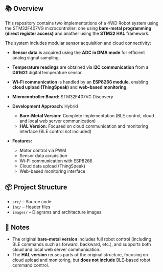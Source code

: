 ## 📚 Overview
This repository contains two implementations of a 4WD Robot system using the STM32F407VG microcontroller: one using **bare-metal programming (direct register access)** and another using the **STM32 HAL** framework.

The system includes modular sensor acquisition and cloud connectivity:
- **Sensor data** is acquired using the **ADC in DMA mode** for efficient analog signal sampling.
- **Temperature readings** are obtained via **I2C communication** from a **DS1621** digital temperature sensor.
- **Wi-Fi communication** is handled by an **ESP8266 module**, enabling **cloud upload (ThingSpeak)** and **web-based monitoring**.

- **Microcontroller Board:** STM32F407VG Discovery  
- **Development Approach:** Hybrid  
  - **Bare-Metal Version:** Complete implementation (BLE control, cloud and local web server communication)  
  - **HAL Version:** Focused on cloud communication and monitoring interface (BLE control not included)
- **Features:**
  - Motor control via PWM
  - Sensor data acquisition
  - Wi-Fi communication with ESP8266
  - Cloud data upload (ThingSpeak)
  - Web-based monitoring interface

## 📦 Project Structure
- `src/` – Source code  
- `inc/` – Header files  
- `images/` – Diagrams and architecture images  

## 📌 Notes
- The original **bare-metal version** includes full robot control (including BLE commands such as forward, backward, etc.), and supports both cloud and local web server communication.  
- The **HAL version** reuses parts of the original structure, focusing on cloud upload and monitoring, but **does not include** BLE-based robot command control.

